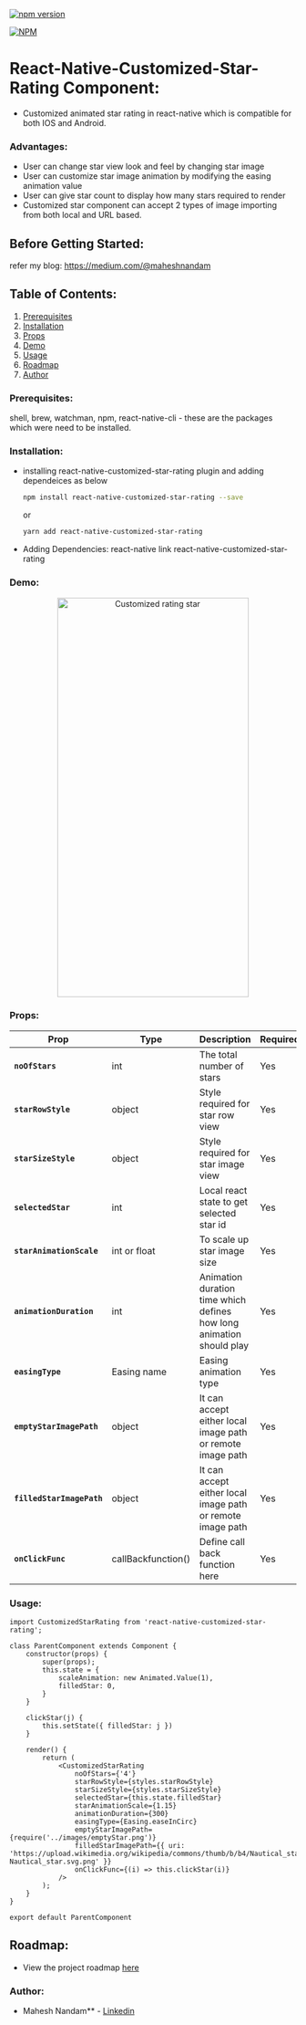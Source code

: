 [![npm version](https://badge.fury.io/js/react-native-customized-star-rating.svg)](https://www.npmjs.com/package/react-native-customized-star-rating)

[![NPM](https://nodei.co/npm/react-native-customized-star-rating.png?downloads=true&downloadRank=true&stars=true)](https://nodei.co/npm/react-native-customized-star-rating/)

# React-Native-Customized-Star-Rating Component:

- Customized animated star rating in react-native which is compatible for both IOS and Android.

### Advantages:
- User can change star view look and feel by changing star image
- User can customize star image animation by modifying the easing animation value
- User can give star count to display how many stars required to render
- Customized star component can accept 2 types of image importing from both local and URL based.

## Before Getting Started:
refer my blog: https://medium.com/@maheshnandam

## Table of Contents:
1. [Prerequisites](#Prerequisites)
2. [Installation](#installation)
3. [Props](#props)
4. [Demo](#Demo)
5. [Usage](#Usage)
6. [Roadmap](#roadmap)
7. [Author](#Author)


### Prerequisites:
shell, brew, watchman, npm, react-native-cli - these are the packages which were need to be installed.

### Installation:
- installing react-native-customized-star-rating plugin and adding dependeices as below 
    ```sh
    npm install react-native-customized-star-rating --save
    ```
    or
    ```sh
    yarn add react-native-customized-star-rating
    ```
- Adding Dependencies: react-native link react-native-customized-star-rating

### Demo:

<p align="center">
  <img src="https://user-images.githubusercontent.com/13198616/50558040-99a6e400-0d10-11e9-9ee3-50879e7ffeb8.gif" alt="Customized rating star" width="336" height="700"/>
</p>

### Props:

| Prop | Type | Description | Required | Default |
|---|---|---|---|---|
|**`noOfStars`**|int| The total number of stars|Yes|NA|
|**`starRowStyle`**|object| Style required for star row view|Yes|NA|
|**`starSizeStyle`**|object| Style required for star image view|Yes|NA|
|**`selectedStar`**|int| Local react state to get selected star id|Yes|NA|
|**`starAnimationScale`**|int or float | To scale up star image size |Yes|NA|
|**`animationDuration`**|int| Animation duration time which defines how long animation should play |Yes|NA|
|**`easingType`**| Easing name | Easing animation type |Yes|NA|
|**`emptyStarImagePath`**| object | It can accept either local image path or remote image path |Yes|NA|
|**`filledStarImagePath`**| object | It can accept either local image path or remote image path |Yes|NA|
|**`onClickFunc`**| callBackfunction() | Define call back function here |Yes|NA|

### Usage:
    import CustomizedStarRating from 'react-native-customized-star-rating';

    class ParentComponent extends Component {
        constructor(props) {
            super(props);
            this.state = {
                scaleAnimation: new Animated.Value(1),
                filledStar: 0,
            }
        }

        clickStar(j) {
            this.setState({ filledStar: j })
        }
    
        render() {
            return (
                <CustomizedStarRating
                    noOfStars={'4'}
                    starRowStyle={styles.starRowStyle}
                    starSizeStyle={styles.starSizeStyle}
                    selectedStar={this.state.filledStar}
                    starAnimationScale={1.15}
                    animationDuration={300}
                    easingType={Easing.easeInCirc}
                    emptyStarImagePath={require('../images/emptyStar.png')}
                    filledStarImagePath={{ uri: 'https://upload.wikimedia.org/wikipedia/commons/thumb/b/b4/Nautical_star.svg/1200px-Nautical_star.svg.png' }}
                    onClickFunc={(i) => this.clickStar(i)}
                />
            );
        }
    }

    export default ParentComponent

## Roadmap:
- View the project roadmap [here](https://github.com/MaheshNandam/react-native-customized-star-rating/issues)

### Author:
- Mahesh Nandam** - [Linkedin](https://www.linkedin.com/in/maheshnandam/)
